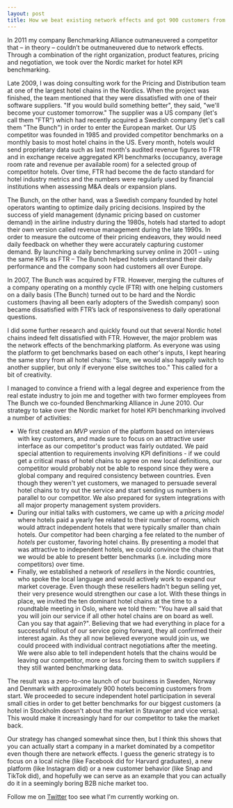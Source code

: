 ```yaml
---
layout: post
title: How we beat existing network effects and got 900 customers from day one
---
```


In 2011 my company Benchmarking Alliance outmaneuvered a competitor that – in theory
– couldn’t be outmaneuvered due to network effects. Through a combination of the right
organization, product features, pricing and negotiation, we took over the Nordic market for hotel KPI benchmarking.

Late 2009, I was doing consulting work for the Pricing and Distribution team at one of the
largest hotel chains in the Nordics. When the project was finished, the team mentioned that
they were dissatisfied with one of their software suppliers. "If you would build something
better", they said, "we'll become your customer tomorrow."
The supplier was a US company (let's call them "FTR") which had recently
acquired a Swedish company (let's call them "The Bunch") in order to enter the European market. Our US competitor was
founded in 1985 and provided competitor benchmarks on a monthly basis to most hotel
chains in the US. Every month, hotels would send proprietary data such as last month's
audited revenue figures to FTR and in exchange receive aggregated KPI benchmarks
(occupancy, average room rate and revenue per available room) for a selected group of
competitor hotels. Over time, FTR had become the de facto standard for hotel industry
metrics and the numbers were regularly used by financial institutions when assessing M&A
deals or expansion plans.

The Bunch, on the other hand, was a Swedish company founded by hotel operators wanting
to optimize daily pricing decisions. Inspired by the success of yield management (dynamic
pricing based on customer demand) in the airline industry during the 1980s, hotels had
started to adopt their own version called revenue management during the late 1990s. In
order to measure the outcome of their pricing endeavors, they would need daily feedback on
whether they were accurately capturing customer demand. By launching a daily
benchmarking survey online in 2001 – using the same KPIs as FTR – The Bunch helped
hotels understand their daily performance and the company soon had customers all over
Europe.

In 2007, The Bunch was acquired by FTR. However, merging the cultures of a company
operating on a monthly cycle (FTR) with one helping customers on a daily basis (The Bunch)
turned out to be hard and the Nordic customers (having all been early adopters of the
Swedish company) soon became dissatisfied with FTR’s lack of responsiveness to daily
operational questions.

I did some further research and quickly found out that several Nordic hotel chains indeed felt
dissatisfied with FTR. However, the major problem was the network effects of the
benchmarking platform. As everyone was using the platform to get benchmarks based on
each other's inputs, I kept hearing the same story from all hotel chains: "Sure, we would also
happily switch to another supplier, but only if everyone else switches too."
This called for a bit of creativity.

I managed to convince a friend with a legal degree and experience from the real estate
industry to join me and together with two former employees from The Bunch we co-founded
Benchmarking Alliance in June 2010. Our strategy to take over the Nordic market for hotel
KPI benchmarking involved a number of activities:
* We first created an *MVP version* of the platform based on interviews with key customers,
and made sure to focus on an attractive user interface as our competitor's product was fairly
outdated. We paid special attention to requirements involving KPI definitions - if
we could get a critical mass of hotel chains to agree on new local definitions, our competitor
would probably not be able to respond since they were a global company and required
consistency between countries. Even though they weren't yet customers, we managed to
persuade several hotel chains to try out the service and start sending us numbers in parallel
to our competitor. We also prepared for system integrations with all major property
management system providers.
* During our initial talks with customers, we came up with a *pricing model* where hotels paid a
yearly fee related to their number of rooms, which would attract independent hotels that were typically smaller than chain hotels.
Our competitor had been charging a fee related to the number of *hotels* per customer, favoring hotel chains. By presenting a model
that was attractive to independent hotels, we could convince the chains that we would be
able to present better benchmarks (i.e. including more competitors) over time.
* Finally, we established a network of *resellers* in the Nordic countries, who spoke the local
language and would actively work to expand our market coverage. Even though these
resellers hadn't begun selling yet, their very presence would strengthen our case a lot.
With these things in place, we invited the ten dominant hotel chains at the time to a
roundtable meeting in Oslo, where we told them: "You have all said that you will join our
service if all other hotel chains are on board as well. Can you say that again?". Believing that
we had everything in place for a successful rollout of our service going forward, they all
confirmed their interest again. As they all now believed everyone would join us, we could
proceed with individual contract negotiations after the meeting. We were also able to tell
independent hotels that the chains would be leaving our competitor, more or less forcing
them to switch suppliers if they still wanted benchmarking data.

The result was a zero-to-one launch of our business in Sweden, Norway and Denmark with
approximately 900 hotels becoming customers from start. We proceeded to secure
independent hotel participation in several small cities in order to get better
benchmarks for our biggest customers (a hotel in Stockholm doesn't about the market in Stavanger and vice versa). This would make it increasingly hard for our competitor to take the market back.

Our strategy has changed somewhat since then, but I think this shows that you can actually start a company in a market
dominated by a competitor even though there are network effects. I guess the generic strategy is to focus on a local niche (like Facebook did for Harvard graduates), a new platform (like Instagram did) or a new customer behavior (like Snap and TikTok did), and hopefully we can serve as an example that you can actually do it in a seemingly boring B2B niche market too.  

Follow me on [Twitter](http://www.twitter.com/jensbackbom/) too see what I'm currently working on.
